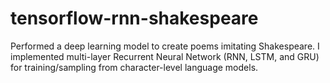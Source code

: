 # tensorflow-rnn-shakespeare
Performed a deep learning model to create poems imitating Shakespeare.
I implemented multi-layer Recurrent Neural Network (RNN, LSTM, and GRU) for training/sampling from character-level language models.
